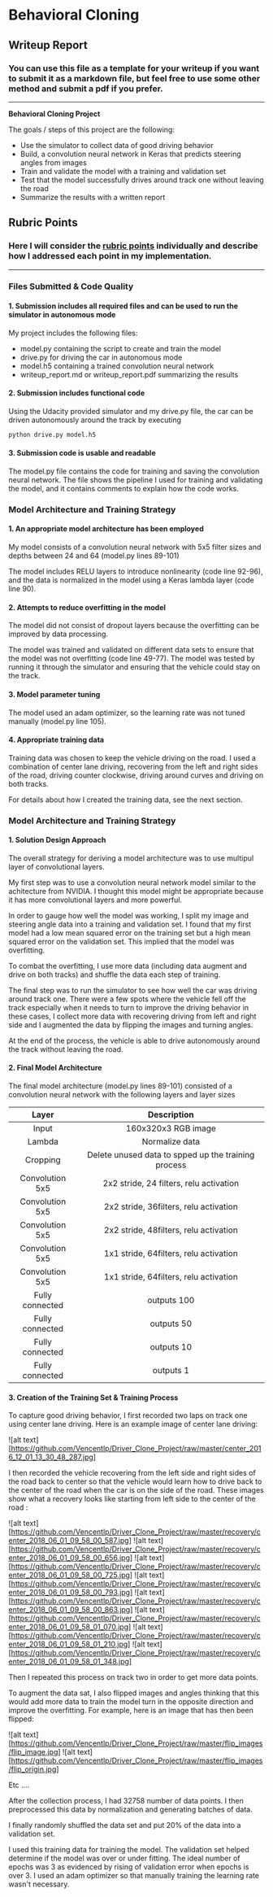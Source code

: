 # **Behavioral Cloning** 

## Writeup Report

### You can use this file as a template for your writeup if you want to submit it as a markdown file, but feel free to use some other method and submit a pdf if you prefer.

---

**Behavioral Cloning Project**

The goals / steps of this project are the following:
* Use the simulator to collect data of good driving behavior
* Build, a convolution neural network in Keras that predicts steering angles from images
* Train and validate the model with a training and validation set
* Test that the model successfully drives around track one without leaving the road
* Summarize the results with a written report


[//]: # (Image References)

[image1]: ./examples/placeholder.png "Model Visualization"
[image2]: ./examples/placeholder.png "Grayscaling"
[image3]: ./examples/placeholder_small.png "Recovery Image"
[image4]: ./examples/placeholder_small.png "Recovery Image"
[image5]: ./examples/placeholder_small.png "Recovery Image"
[image6]: ./examples/placeholder_small.png "Normal Image"
[image7]: ./examples/placeholder_small.png "Flipped Image"

## Rubric Points
### Here I will consider the [rubric points](https://review.udacity.com/#!/rubrics/432/view) individually and describe how I addressed each point in my implementation.  

 

---
### Files Submitted & Code Quality

#### 1. Submission includes all required files and can be used to run the simulator in autonomous mode

My project includes the following files:
* model.py containing the script to create and train the model
* drive.py for driving the car in autonomous mode
* model.h5 containing a trained convolution neural network 
* writeup_report.md or writeup_report.pdf summarizing the results

#### 2. Submission includes functional code
Using the Udacity provided simulator and my drive.py file, the car can be driven autonomously around the track by executing 
```sh
python drive.py model.h5
```

#### 3. Submission code is usable and readable

The model.py file contains the code for training and saving the convolution neural network. The file shows the pipeline I used for training and validating the model, and it contains comments to explain how the code works.

### Model Architecture and Training Strategy

#### 1. An appropriate model architecture has been employed

My model consists of a convolution neural network with 5x5 filter sizes and depths between 24 and 64 (model.py lines 89-101) 

The model includes RELU layers to introduce nonlinearity (code line 92-96), and the data is normalized in the model using a Keras lambda layer (code line 90). 

#### 2. Attempts to reduce overfitting in the model

The model did not consist of dropout layers because the overfitting can be improved by data processing.

The model was trained and validated on different data sets to ensure that the model was not overfitting (code line 49-77). The model was tested by running it through the simulator and ensuring that the vehicle could stay on the track.

#### 3. Model parameter tuning

The model used an adam optimizer, so the learning rate was not tuned manually (model.py line 105).

#### 4. Appropriate training data

Training data was chosen to keep the vehicle driving on the road. I used a combination of center lane driving, recovering from the left and right sides of the road, driving counter clockwise, driving around curves and driving on both tracks.

For details about how I created the training data, see the next section. 

### Model Architecture and Training Strategy

#### 1. Solution Design Approach

The overall strategy for deriving a model architecture was to use multipul layer of convolutional layers.

My first step was to use a convolution neural network model similar to the achitecture from NVIDIA. I thought this model might be appropriate because it has more convolutional layers and more powerful.

In order to gauge how well the model was working, I split my image and steering angle data into a training and validation set. I found that my first model had a low mean squared error on the training set but a high mean squared error on the validation set. This implied that the model was overfitting. 

To combat the overfitting, I use more data (including data augment and drive on both tracks) and shuffle the data each step of training. 

The final step was to run the simulator to see how well the car was driving around track one. There were a few spots where the vehicle fell off the track especially when it needs to turn to improve the driving behavior in these cases, I collect more data with recovering driving from left and right side and I augmented the data by flipping the images and turning angles.

At the end of the process, the vehicle is able to drive autonomously around the track without leaving the road.

#### 2. Final Model Architecture

The final model architecture (model.py lines 89-101) consisted of a convolution neural network with the following layers and layer sizes 

| Layer         		|     Description	        					| 
|:---------------------:|:---------------------------------------------:| 
| Input         		| 160x320x3 RGB image   							| 
| Lambda         		| Normalize data    							| 
| Cropping         		| Delete unused data to spped up the training process|   							|
| Convolution 5x5     	| 2x2 stride, 24 filters, relu activation 	|
| Convolution 5x5	    | 2x2 stride, 36filters, relu activation 	|
| Convolution 5x5	    | 2x2 stride, 48filters, relu activation 	|
| Convolution 5x5	    | 1x1 stride, 64filters, relu activation 	|
| Convolution 5x5	    | 1x1 stride, 64filters, relu activation 	|										|
| Fully connected		| outputs 100  									|
| Fully connected		| outputs 50								|
| Fully connected		| outputs 10  									|
| Fully connected		| outputs 1  									|



#### 3. Creation of the Training Set & Training Process

To capture good driving behavior, I first recorded two laps on track one using center lane driving. Here is an example image of center lane driving:

![alt text][https://github.com/Vencentlp/Driver_Clone_Project/raw/master/center_2016_12_01_13_30_48_287.jpg]

I then recorded the vehicle recovering from the left side and right sides of the road back to center so that the vehicle would learn how to drive back to the center of the road when the car is on the side of the road. These images show what a recovery looks like starting from left side to the center of the road :

![alt text][https://github.com/Vencentlp/Driver_Clone_Project/raw/master/recovery/center_2018_06_01_09_58_00_587.jpg]
![alt text][https://github.com/Vencentlp/Driver_Clone_Project/raw/master/recovery/center_2018_06_01_09_58_00_656.jpg]
![alt text][https://github.com/Vencentlp/Driver_Clone_Project/raw/master/recovery/center_2018_06_01_09_58_00_725.jpg]
![alt text][https://github.com/Vencentlp/Driver_Clone_Project/raw/master/recovery/center_2018_06_01_09_58_00_793.jpg]
![alt text][https://github.com/Vencentlp/Driver_Clone_Project/raw/master/recovery/center_2018_06_01_09_58_00_863.jpg]
![alt text][https://github.com/Vencentlp/Driver_Clone_Project/raw/master/recovery/center_2018_06_01_09_58_01_070.jpg]
![alt text][https://github.com/Vencentlp/Driver_Clone_Project/raw/master/recovery/center_2018_06_01_09_58_01_210.jpg]
![alt text][https://github.com/Vencentlp/Driver_Clone_Project/raw/master/recovery/center_2018_06_01_09_58_01_348.jpg]

Then I repeated this process on track two in order to get more data points.

To augment the data sat, I also flipped images and angles thinking that this would add more data to train the model turn in the opposite direction and improve the overfitting.  For example, here is an image that has then been flipped:

![alt text][https://github.com/Vencentlp/Driver_Clone_Project/raw/master/flip_images/flip_image.jpg]
![alt text][https://github.com/Vencentlp/Driver_Clone_Project/raw/master/flip_images/flip_origin.jpg]

Etc ....

After the collection process, I had 32758 number of data points. I then preprocessed this data by normalization and generating batches of data.


I finally randomly shuffled the data set and put 20% of the data into a validation set. 

I used this training data for training the model. The validation set helped determine if the model was over or under fitting. The ideal number of epochs was 3 as evidenced by rising of validation error when epochs is over 3. I used an adam optimizer so that manually training the learning rate wasn't necessary.
